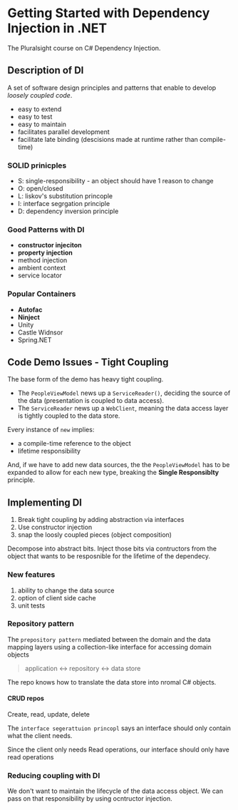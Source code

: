 # Getting Started with Dependency Injection in .NET

The Pluralsight course on C# Dependency Injection.

## Description of DI

A set of software design principles and patterns that enable to develop *loosely coupled code*.

* easy to extend
* easy to test
* easy to maintain
* facilitates parallel development
* facilitate late binding (descisions made at runtime rather than compile-time)

### SOLID prinicples

* S: single-responsibility - an object should have 1 reason to change
* O: open/closed
* L: liskov's substitution princople
* I: interface segrgation principle
* D: dependency inversion principle

### Good Patterns with DI

* **constructor injeciton**
* **property injection**
* method injection
* ambient context
* service locator

### Popular Containers

* **Autofac**
* **Ninject**
* Unity
* Castle Widnsor
* Spring.NET

## Code Demo Issues - Tight Coupling

The base form of the demo has heavy tight coupling.

* The `PeopleViewModel` news up a `ServiceReader()`, deciding the source of the data (presentation is coupled to data access).
* The `ServiceReader` news up a `WebClient`, meaning the data access layer is tightly coupled to the data store.

Every instance of `new` implies:

* a compile-time reference to the object
* lifetime responsibility

And, if we have to add new data sources, the the `PeopleViewModel` has to be expanded to allow for each new type, breaking the **Single Responsiblty** principle.

## Implementing DI

1. Break tight coupling by adding abstraction via interfaces
1. Use constructor injection
1. snap the loosly coupled pieces (object composition)

Decompose into abstract bits. Inject those bits via contructors from the object that wants to be resposnible for the lifetime of the dependecy.

### New features

1. ability to change the data source
1. option of client side cache
1. unit tests

### Repository pattern

The `prepository pattern` mediated between the domain and the data mapping layers using a collection-like interface for accessing domain objects

> application <-> repository <-> data store

The repo knows how to translate the data store into nromal C# objects.

#### CRUD repos

Create, read, update, delete

The `interface segerattuion princopl` says an interface should only contain what the client needs.

Since the client only needs Read operations, our interface should only have read operations

### Reducing coupling with DI

We don't want to maintain the lifecycle of the data access object. We can pass on that responsibility by using ocntructor injection.
